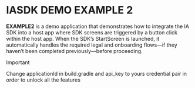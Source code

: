 # IASDK DEMO EXAMPLE 2

**EXAMPLE2** is a demo application that demonstrates how to integrate the IA SDK into a host app where SDK screens are triggered by a button click within the host app.
When the SDK’s StartScreen is launched, it automatically handles the required legal and onboarding flows—if they haven’t been completed previously—before proceeding.

> [!IMPORTANT]
> Change applicationId in build.gradle and api_key to yours credential pair in order to unlock all the features
